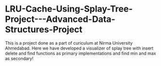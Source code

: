 # LRU-Cache-Using-Splay-Tree-Project---Advanced-Data-Structures-Project
This is a project done as a part of curiculum at Nirma University Ahmedabad. Here we have developed a visualizer of splay tree with insert delete and find functions as primary implementations and find min and max as secondary!
